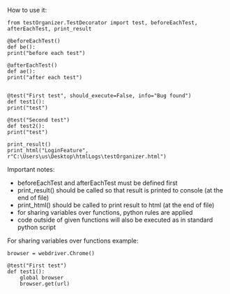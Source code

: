 How to use it:

```
from testOrganizer.TestDecorator import test, beforeEachTest, afterEachTest, print_result

@beforeEachTest()
def be():
print("before each test")

@afterEachTest()
def ae():
print("after each test")


@test("First test", should_execute=False, info="Bug found")
def test1():
print("test")

@test("Second test")
def test2():
print("test")

print_result()
print_html("LoginFeature", r"C:\Users\us\Desktop\htmlLogs\testOrganizer.html")
```

Important notes:
- beforeEachTest and afterEachTest must be defined first
- print_result() should be called so that result is printed to console (at the end of file)
- print_html() should be called to print result to html (at the end of file)
- for sharing variables over functions, python rules are applied
- code outside of given functions will also be executed as in standard python script



For sharing variables over functions example:

```
browser = webdriver.Chrome()

@test("First test")
def test1():
    global browser
    browser.get(url)
```

